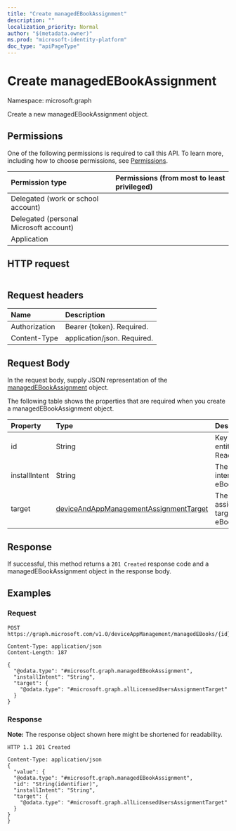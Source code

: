 ```yaml
---
title: "Create managedEBookAssignment"
description: ""
localization_priority: Normal
author: "$(metadata.owner)"
ms.prod: "microsoft-identity-platform"
doc_type: "apiPageType"
---
```


# Create managedEBookAssignment

Namespace: microsoft.graph

Create a new managedEBookAssignment object.

## Permissions

One of the following permissions is required to call this API. To learn more, including how to choose permissions, see [Permissions](/graph/permissions-reference).

| Permission type                        | Permissions (from most to least privileged) |
| :------------------------------------- | :------------------------------------------ |
| Delegated (work or school account)     |                                             |
| Delegated (personal Microsoft account) |                                             |
| Application                            |                                             |

## HTTP request

<!-- {
  "blockType": "ignored"
}
-->

```http

```

## Request headers

| Name          | Description                 |
| :------------ | :-------------------------- |
| Authorization | Bearer {token}. Required.   |
| Content-Type  | application/json. Required. |

## Request Body

In the request body, supply JSON representation of the [managedEBookAssignment](../resources/intune-managedebookassignment.md) object.

<!-- Actions and Functions -->

<!-- CRUD Methods -->

The following table shows the properties that are required when you create a managedEBookAssignment object.

| Property      | Type                                                                                             | Description                      |
| :------------ | :----------------------------------------------------------------------------------------------- | :------------------------------- |
| id            | String                                                                                           | Key of the entity. Read-only.    |
| installIntent | String                                                                                           | The install intent for eBook.    |
| target        | [deviceAndAppManagementAssignmentTarget](../resources/deviceandappmanagementassignmenttarget.md) | The assignment target for eBook. |

## Response

If successful, this method returns a `201 Created` response code and a managedEBookAssignment object in the response body.

## Examples

### Request

<!-- {
  "blockType": "request",
  "name": "create_managedebookassignment"
}
-->

```http
POST https://graph.microsoft.com/v1.0/deviceAppManagement/managedEBooks/{id}/assignments/{id}

Content-Type: application/json
Content-Length: 187

{
  "@odata.type": "#microsoft.graph.managedEBookAssignment",
  "installIntent": "String",
  "target": {
    "@odata.type": "#microsoft.graph.allLicensedUsersAssignmentTarget"
  }
}

```

### Response

**Note:** The response object shown here might be shortened for readability.

<!-- {
  "blockType": "response",
  "truncated": true,
  "@odata.type": "microsoft.management.services.api.managedEBookAssignment"
}
-->

```http
HTTP 1.1 201 Created

Content-Type: application/json
{
  "value": {
  "@odata.type": "#microsoft.graph.managedEBookAssignment",
  "id": "String(identifier)",
  "installIntent": "String",
  "target": {
    "@odata.type": "#microsoft.graph.allLicensedUsersAssignmentTarget"
  }
}
}

```
